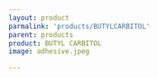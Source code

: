 ```yaml
---
layout: product
parmalink: 'products/BUTYLCARBITOL'
parent: products
product: BUTYL CARBITOL 
image: adhesive.jpeg

---
```

